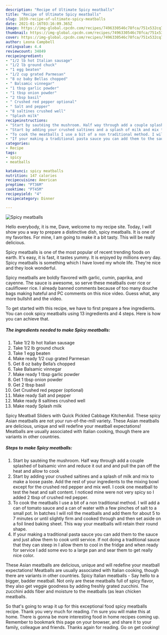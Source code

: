 ```yaml
---
description: "Recipe of Ultimate Spicy meatballs"
title: "Recipe of Ultimate Spicy meatballs"
slug: 1039-recipe-of-ultimate-spicy-meatballs
date: 2021-01-16T03:16:09.365Z
image: https://img-global.cpcdn.com/recipes/7496330546c78fca/751x532cq70/spicy-meatballs-recipe-main-photo.jpg
thumbnail: https://img-global.cpcdn.com/recipes/7496330546c78fca/751x532cq70/spicy-meatballs-recipe-main-photo.jpg
cover: https://img-global.cpcdn.com/recipes/7496330546c78fca/751x532cq70/spicy-meatballs-recipe-main-photo.jpg
author: Leona Campbell
ratingvalue: 4.4
reviewcount: 34849
recipeingredient:
- "1/2 lb hot Italian sausage"
- "1/2 lb ground chuck"
- "1 egg beaten"
- "1/2 cup grated Parmesan"
- "8 oz baby Bellas chopped"
- " Balsamic vinnegar"
- "1 tbsp garlic powder"
- "1 tbsp onion powder"
- "2 tbsp basil"
- " Crushed red pepper optional"
- " Salt and pepper"
- "8 saltines crushed well"
- "Splash milk"
recipeinstructions:
- "Start by sautéing the mushroom. Half way through add a couple splashed of balsamic vinn and reduce it out and and pull the pan off the heat and allow to cook"
- "Start by adding your crushed saltines and a splash of milk and mix to make a loose paste. Add the rest of your ingredients to the mixing bowl except for the crushed red pepper and mix well. I cook one meatball to test the heat and salt content. I noticed mine were not very spicy so I added 2 tbsp of crushed red pepper."
- "To cook the meatballs I use a bit of a non traditional method. I will add a can of tomato sauce and a can of water with a few pinches of salt to a small pot. In batches I will roll the meatballs and add them for about 5 to 7 minutes or until slightly firm and cooked through and then set aside on a foil lined baking sheet. This way your meatballs will retain their round shape."
- "If your making a traditional pasta sauce you can add them to the sauce and just allow them to cook until service. If not doing a traditional sauce that they can steep in I allow them to cool in the fridge and when ready for service I add some evo to a large pan and sear them to get really nice color."
categories:
- Recipe
tags:
- spicy
- meatballs

katakunci: spicy meatballs 
nutrition: 147 calories
recipecuisine: American
preptime: "PT36M"
cooktime: "PT45M"
recipeyield: "4"
recipecategory: Dinner

---
```



![Spicy meatballs](https://img-global.cpcdn.com/recipes/7496330546c78fca/751x532cq70/spicy-meatballs-recipe-main-photo.jpg)

Hello everybody, it is me, Dave, welcome to my recipe site. Today, I will show you a way to prepare a distinctive dish, spicy meatballs. It is one of my favorites. For mine, I am going to make it a bit tasty. This will be really delicious.

Spicy meatballs is one of the most popular of recent trending foods on earth. It's easy, it is fast, it tastes yummy. It is enjoyed by millions every day. Spicy meatballs is something which I have loved my whole life. They're nice and they look wonderful.

Spicy meatballs are boldly flavored with garlic, cumin, paprika, and cayenne. The sauce is awesome, so serve these meatballs over rice or cauliflower rice. I already banned comments because of too many douche bags making hateful and PC comments on this nice video. Guess what, any more bullshit and the video.


To get started with this recipe, we have to first prepare a few ingredients. You can cook spicy meatballs using 13 ingredients and 4 steps. Here is how you can achieve that.

<!--inarticleads1-->

##### The ingredients needed to make Spicy meatballs:

1. Take 1/2 lb hot Italian sausage
1. Take 1/2 lb ground chuck
1. Take 1 egg beaten
1. Make ready 1/2 cup grated Parmesan
1. Get 8 oz baby Bella’s chopped
1. Take  Balsamic vinnegar
1. Make ready 1 tbsp garlic powder
1. Get 1 tbsp onion powder
1. Get 2 tbsp basil
1. Get  Crushed red pepper (optional)
1. Make ready  Salt and pepper
1. Make ready 8 saltines crushed well
1. Make ready Splash milk


Spicy Meatball Sliders with Quick Pickled Cabbage KitchenAid. These spicy Asian meatballs are not your run-of-the-mill variety. These Asian meatballs are delicious, unique and will redefine your meatball expectations! Meatballs are usually associated with Italian cooking, though there are variants in other countries. 

<!--inarticleads2-->

##### Steps to make Spicy meatballs:

1. Start by sautéing the mushroom. Half way through add a couple splashed of balsamic vinn and reduce it out and and pull the pan off the heat and allow to cook
1. Start by adding your crushed saltines and a splash of milk and mix to make a loose paste. Add the rest of your ingredients to the mixing bowl except for the crushed red pepper and mix well. I cook one meatball to test the heat and salt content. I noticed mine were not very spicy so I added 2 tbsp of crushed red pepper.
1. To cook the meatballs I use a bit of a non traditional method. I will add a can of tomato sauce and a can of water with a few pinches of salt to a small pot. In batches I will roll the meatballs and add them for about 5 to 7 minutes or until slightly firm and cooked through and then set aside on a foil lined baking sheet. This way your meatballs will retain their round shape.
1. If your making a traditional pasta sauce you can add them to the sauce and just allow them to cook until service. If not doing a traditional sauce that they can steep in I allow them to cool in the fridge and when ready for service I add some evo to a large pan and sear them to get really nice color.


These Asian meatballs are delicious, unique and will redefine your meatball expectations! Meatballs are usually associated with Italian cooking, though there are variants in other countries. Spicy Italian meatballs - Say hello to a bigger, badder meatball. Not only are these meatballs full of spicy flavor, they also get veggie goodness by adding freshly grated zucchini. The zucchini adds fiber and moisture to the meatballs (as lean chicken meatballs. 

So that's going to wrap it up for this exceptional food spicy meatballs recipe. Thank you very much for reading. I'm sure you will make this at home. There is gonna be more interesting food in home recipes coming up. Remember to bookmark this page on your browser, and share it to your family, colleague and friends. Thanks again for reading. Go on get cooking!
